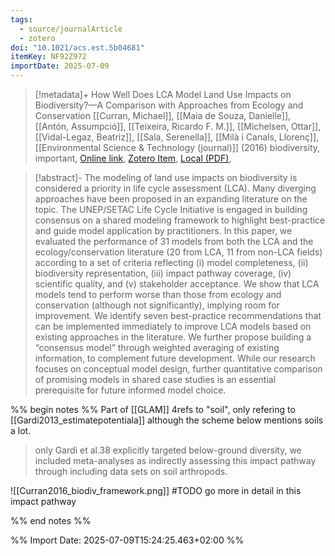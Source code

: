 ```yaml
---
tags:
  - source/journalArticle
  - zotero
doi: "10.1021/acs.est.5b04681"
itemKey: NF92Z972
importDate: 2025-07-09
---
```

>[!metadata]+
> How Well Does LCA Model Land Use Impacts on Biodiversity?—A Comparison with Approaches from Ecology and Conservation
> [[Curran, Michael]], [[Maia de Souza, Danielle]], [[Antón, Assumpció]], [[Teixeira, Ricardo F. M.]], [[Michelsen, Ottar]], [[Vidal-Legaz, Beatriz]], [[Sala, Serenella]], [[Milà i Canals, Llorenç]], 
> [[Environmental Science & Technology (journal)]] (2016)
> biodiversity, important, 
> [Online link](https://doi.org/10.1021/acs.est.5b04681), [Zotero Item](zotero://select/library/items/NF92Z972), [Local (PDF)](file://C:/Users/aburg/Documents/references/zotero/storage/FF7Q7T6G/Curran2016_HowWell.pdf), 

>[!abstract]-
>The modeling of land use impacts on biodiversity is considered a priority in life cycle assessment (LCA). Many diverging approaches have been proposed in an expanding literature on the topic. The UNEP/SETAC Life Cycle Initiative is engaged in building consensus on a shared modeling framework to highlight best-practice and guide model application by practitioners. In this paper, we evaluated the performance of 31 models from both the LCA and the ecology/conservation literature (20 from LCA, 11 from non-LCA fields) according to a set of criteria reflecting (i) model completeness, (ii) biodiversity representation, (iii) impact pathway coverage, (iv) scientific quality, and (v) stakeholder acceptance. We show that LCA models tend to perform worse than those from ecology and conservation (although not significantly), implying room for improvement. We identify seven best-practice recommendations that can be implemented immediately to improve LCA models based on existing approaches in the literature. We further propose building a “consensus model” through weighted averaging of existing information, to complement future development. While our research focuses on conceptual model design, further quantitative comparison of promising models in shared case studies is an essential prerequisite for future informed model choice.

%% begin notes %% 
Part of [[GLAM]]
4refs to "soil", only refering to [[Gardi2013_estimatepotentiala]] although the scheme below mentions soils a lot.
> only Gardi  et al.38 explicitly targeted below-ground diversity, we included meta-analyses as indirectly assessing this impact pathway  through including data sets on soil arthropods.

![[Curran2016_biodiv_framework.png]]
#TODO go more in detail in this impact pathway

%% end notes %%

%% Import Date: 2025-07-09T15:24:25.463+02:00 %%
